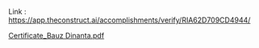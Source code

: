 Link : https://app.theconstruct.ai/accomplishments/verify/RIA62D709CD4944/ 


[Certificate_Bauz Dinanta.pdf](https://github.com/user-attachments/files/17261495/Certificate_Bauz.Dinanta.pdf)
